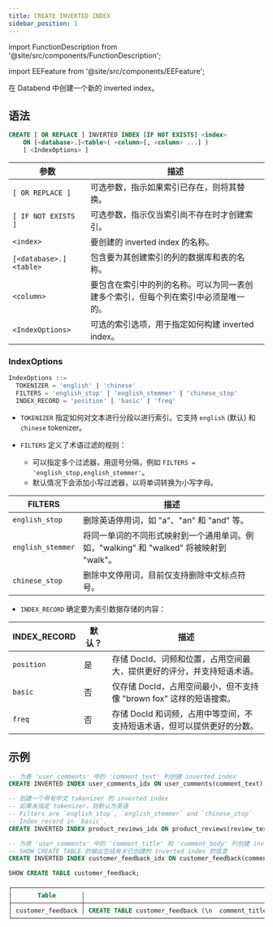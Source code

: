 ```yaml
---
title: CREATE INVERTED INDEX
sidebar_position: 1
---
```


import FunctionDescription from '@site/src/components/FunctionDescription';

<FunctionDescription description="Introduced or updated: v1.2.405"/>

import EEFeature from '@site/src/components/EEFeature';

<EEFeature featureName='INVERTED INDEX'/>

在 Databend 中创建一个新的 inverted index。

## 语法

```sql
CREATE [ OR REPLACE ] INVERTED INDEX [IF NOT EXISTS] <index>
    ON [<database>.]<table>( <column>[, <column> ...] )
    [ <IndexOptions> ]
```

| 参数              | 描述                                                                                                                                               |
|------------------------|-----------------------------------------------------------------------------------------------------------------------------------------------------------|
| `[ OR REPLACE ]`       | 可选参数，指示如果索引已存在，则将其替换。                                                                                                     |
| `[ IF NOT EXISTS ]`    | 可选参数，指示仅当索引尚不存在时才创建索引。                                                           |
| `<index>`              | 要创建的 inverted index 的名称。                                                                                                             |
| `[<database>.]<table>` | 包含要为其创建索引的列的数据库和表的名称。                                                            |
| `<column>`             | 要包含在索引中的列的名称。可以为同一表创建多个索引，但每个列在索引中必须是唯一的。 |
| `<IndexOptions>`       | 可选的索引选项，用于指定如何构建 inverted index。                                                                                            |

### IndexOptions

```sql
IndexOptions ::=
  TOKENIZER = 'english' | 'chinese'
  FILTERS = 'english_stop' | 'english_stemmer' | 'chinese_stop'
  INDEX_RECORD = 'position' | 'basic' | 'freq' 
```

- `TOKENIZER` 指定如何对文本进行分段以进行索引。它支持 `english` (默认) 和 `chinese` tokenizer。

- `FILTERS` 定义了术语过滤的规则：

  - 可以指定多个过滤器，用逗号分隔，例如 `FILTERS = 'english_stop,english_stemmer'`。
  - 默认情况下会添加小写过滤器，以将单词转换为小写字母。

| FILTERS           | 描述                                                                                                             |
|-------------------|-------------------------------------------------------------------------------------------------------------------------|
| `english_stop`    | 删除英语停用词，如 "a"、"an" 和 "and" 等。                                                                   |
| `english_stemmer` | 将同一单词的不同形式映射到一个通用单词。例如，"walking" 和 "walked" 将被映射到 "walk"。 |
| `chinese_stop`    | 删除中文停用词，目前仅支持删除中文标点符号。                               |

- `INDEX_RECORD` 确定要为索引数据存储的内容：

| INDEX_RECORD | 默认？ | 描述                                                                                                             |
|--------------|----------|-------------------------------------------------------------------------------------------------------------------------|
| `position`   | 是      | 存储 DocId、词频和位置，占用空间最大，提供更好的评分，并支持短语术语。 |
| `basic`      | 否       | 仅存储 DocId，占用空间最小，但不支持像 "brown fox" 这样的短语搜索。                    |
| `freq`       | 否       | 存储 DocId 和词频，占用中等空间，不支持短语术语，但可以提供更好的分数。    |

## 示例

```sql
-- 为表 'user_comments' 中的 'comment_text' 列创建 inverted index
CREATE INVERTED INDEX user_comments_idx ON user_comments(comment_text);

-- 创建一个带有中文 tokenizer 的 inverted index
-- 如果未指定 tokenizer，则默认为英语
-- Filters are `english_stop`, `english_stemmer` and `chinese_stop`
-- Index_record in `basic`.
CREATE INVERTED INDEX product_reviews_idx ON product_reviews(review_text) TOKENIZER = 'chinese' FILTERS = 'english_stop,english_stemmer,chinese_stop' INDEX_RECORD='basic';

-- 为表 'user_comments' 中的 'comment_title' 和 'comment_body' 列创建 inverted index
-- SHOW CREATE TABLE 的输出包括有关已创建的 inverted index 的信息
CREATE INVERTED INDEX customer_feedback_idx ON customer_feedback(comment_title, comment_body);

SHOW CREATE TABLE customer_feedback;

┌─────────────────────────────────────────────────────────────────────────────────────────────────────────────────────────────────────────────────────────────────────────────────────────────────────────────┐
│       Table       │                                                                                       Create Table                                                                                      │
├───────────────────┼─────────────────────────────────────────────────────────────────────────────────────────────────────────────────────────────────────────────────────────────────────────────────────────┤
│ customer_feedback │ CREATE TABLE customer_feedback (\n  comment_title VARCHAR NULL,\n  comment_body VARCHAR NULL,\n  SYNC INVERTED INDEX customer_feedback_idx (comment_title, comment_body)\n) ENGINE=FUSE │
└─────────────────────────────────────────────────────────────────────────────────────────────────────────────────────────────────────────────────────────────────────────────────────────────────────────────┘
```